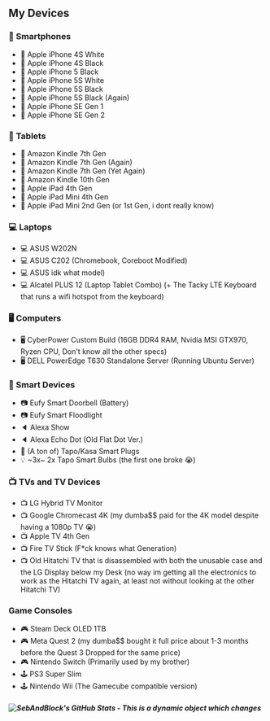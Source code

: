 ## My Devices
### 📱 Smartphones
- 📱 Apple iPhone 4S White
- 📱 Apple iPhone 4S Black
- 📱 Apple iPhone 5 Black
- 📱 Apple iPhone 5S White
- 📱 Apple iPhone 5S Black
- 📱 Apple iPhone 5S Black (Again)
- 📱 Apple iPhone SE Gen 1
- 📱 Apple iPhone SE Gen 2
### 📱 Tablets
- 📱 Amazon Kindle 7th Gen
- 📱 Amazon Kindle 7th Gen (Again)
- 📱 Amazon Kindle 7th Gen (Yet Again)
- 📱 Amazon Kindle 10th Gen
- 📱 Apple iPad 4th Gen
- 📱 Apple iPad Mini 4th Gen
- 📱 Apple iPad Mini 2nd Gen (or 1st Gen, i dont really know)
### 💻 Laptops
- 💻 ASUS W202N
- 💻 ASUS C202 (Chromebook, Coreboot Modified)
- 💻 ASUS idk what model)
- 💻 Alcatel PLUS 12 (Laptop Tablet Combo) (+ The Tacky LTE Keyboard that runs a wifi hotspot from the keyboard)
### 🖥️ Computers
- 🖥️ CyberPower Custom Build (16GB DDR4 RAM, Nvidia MSI GTX970, Ryzen CPU, Don't know all the other specs)
- 🖥️ DELL PowerEdge T630 Standalone Server (Running Ubuntu Server)
### 📶 Smart Devices
- 📷 Eufy Smart Doorbell (Battery)
- 📷 Eufy Smart Floodlight
- 🔈 Alexa Show
- 🔈 Alexa Echo Dot (Old Flat Dot Ver.)
- 🔌 (A ton of) Tapo/Kasa Smart Plugs
- 💡 ~3x~ 2x Tapo Smart Bulbs (the first one broke 😭)
### 📺 TVs and TV Devices
- 📺 LG Hybrid TV Monitor
- 📺 Google Chromecast 4K (my dumba$$ paid for the 4K model despite having a 1080p TV 😭)
- 📺 Apple TV 4th Gen
- 📺 Fire TV Stick (F*ck knows what Generation)
- 📺 Old Hitatchi TV that is disassembled with both the unusable case and the LG Display below my Desk (no way im getting all the electronics to work as the Hitatchi TV again, at least not without looking at the other Hitatchi TV)
### Game Consoles
- 🎮 Steam Deck OLED 1TB
- 🎮 Meta Quest 2 (my dumba$$ bought it full price about 1-3 months before the Quest 3 Dropped for the same price)
- 🎮 Nintendo Switch (Primarily used by my brother)
- 🕹️ PS3 Super Slim
- 🕹️ Nintendo Wii (The Gamecube compatible version)
##### ![SebAndBlock's GitHub Stats - This is a dynamic object which changes](https://github-readme-stats.vercel.app/api?username=SebAndBlocks&count_private=true&show_icons=true&include_all_commits=true&theme=radical&show=prs_merged)
